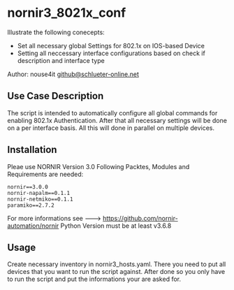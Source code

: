# nornir3_8021x_conf

Illustrate the following conecepts:
- Set all necessary global Settings for 802.1x on IOS-based Device
- Setting all neccessary interface configurations based on check if description and interface type

Author: nouse4it <github@schlueter-online.net>

## Use Case Description

The script is intended to automatically configure all global commands for enabling 802.1x Authentication.
After that all necessary settings will be done on a per interface basis.
All this will done in parallel on multiple devices.

## Installation
Pleae use NORNIR Version 3.0
Following Packtes, Modules and Requirements are needed:
    
    nornir==3.0.0
    nornir-napalm==0.1.1
    nornir-netmiko==0.1.1
    paramiko==2.7.2
    
For more informations see ---> https://github.com/nornir-automation/nornir
Python Version must be at least v3.6.8

## Usage

Create necessary inventory in nornir3_hosts.yaml. There you need to put all devices that you want to run the script against.
After done so you only have to run the script and put the informations your are asked for.
